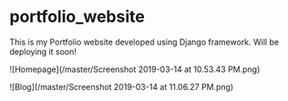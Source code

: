 # portfolio_website
This is my Portfolio website developed using Django framework. Will be deploying it soon!

![Homepage](/master/Screenshot 2019-03-14 at 10.53.43 PM.png)

![Blog](/master/Screenshot 2019-03-14 at 11.06.27 PM.png)

